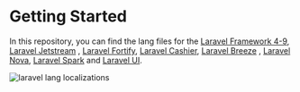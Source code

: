 # Getting Started

In this repository, you can find the lang files for the [Laravel Framework 4-9](https://laravel.com), [Laravel Jetstream](https://jetstream.laravel.com)
, [Laravel Fortify](https://github.com/laravel/fortify), [Laravel Cashier](https://laravel.com/docs/billing), [Laravel Breeze](https://github.com/laravel/breeze)
, [Laravel Nova](https://nova.laravel.com), [Laravel Spark](https://spark.laravel.com) and [Laravel UI](https://github.com/laravel/ui).

![laravel lang localizations](https://preview.dragon-code.pro/laravel-lang/localizations.svg?brand=laravel)
